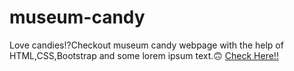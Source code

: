 # museum-candy
Love candies!?Checkout museum candy webpage with the help of HTML,CSS,Bootstrap and some lorem ipsum text.🙃
[Check Here!!]( https://sunnyrana312.github.io/museum-candy/)
